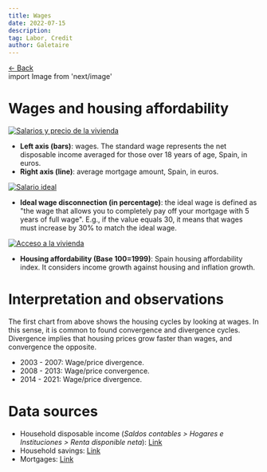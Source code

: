 ```yaml
---
title: Wages
date: 2022-07-15
description:
tag: Labor, Credit
author: Galetaire
---
```

<div class="meta-line"><a class="meta-back" href="/">← Back</a></div>
import Image from 'next/image'

# Wages and housing affordability

[![Salarios y precio de la vivienda](/images/sou.png)](/images/sou.png)

- **Left axis (bars)**: wages. The standard wage represents the net disposable income averaged for those over 18 years of age, Spain, in euros.
- **Right axis (line)**: average mortgage amount, Spain, in euros.

[![Salario ideal](/images/souideal.png)](/images/souideal.png)

- **Ideal wage disconnection (in percentage)**: the ideal wage is defined as "the wage that allows you to completely pay off your mortgage with 5 years of full wage". E.g., if the value equals 30, it means that wages must increase by 30% to match the ideal wage.

[![Acceso a la vivienda](/images/accesovivienda.png)](/images/accesovivienda.png)

- **Housing affordability (Base 100=1999)**: Spain housing affordability index. It considers income growth against housing and inflation growth.

# Interpretation and observations

The first chart from above shows the housing cycles by looking at wages. In this sense, it is common to found convergence and divergence cycles. Divergence implies that housing prices grow faster than wages, and convergence the opposite.

- 2003 - 2007: Wage/price divergence.
- 2008 - 2013: Wage/price convergence.
- 2014 - 2021: Wage/price divergence.

# Data sources

- Household disposable income (_Saldos contables > Hogares e Instituciones > Renta disponible neta_): [Link](https://www.ine.es/jaxiT3/Tabla.htm?t=30906)
- Household savings: [Link](https://www.ine.es/jaxiT3/Tabla.htm?t=30906)
- Mortgages: [Link](https://www.ine.es/dyngs/INEbase/es/operacion.htm?c=Estadistica_C&cid=1254736170236&menu=resultados&idp=1254735576757#!tabs-1254736158259)
